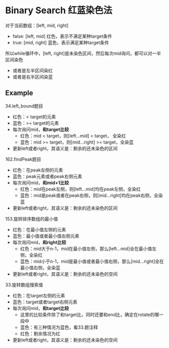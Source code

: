 # Binary Search 红蓝染色法

对于当前数组：[left, mid, right]

- false: [left, mid] 红色，表示不满足某种target条件
- true: [mid, right] 蓝色，表示满足某种target条件

所以while循环中，[left, right]是未染色区间，然后每次mid询问，都可以对一半区间染色

- 或者是左半区间染红
- 或者是右半区间染蓝

## Example

34.left_bound题目

- 红色：< target的元素
- 蓝色：>= target的元素
- 每次询问mid，**和target比较**
  - 红色：mid < target，则[left...mid] < target， 全染红
  - 蓝色：mid >= target，则[mid...right] >= target，全染蓝
- 更新left或者right，其语义是：剩余的还未染色的区间

162.findPeak题目

- 红色：在peak左侧的元素
- 蓝色：peak元素或者peak右侧元素
- 每次询问mid，**和mid+1比较**
  - 红色：mid在peak左侧，则[left...mid]均在peak左侧，全染红
  - 蓝色：mid是peak或者在peak右侧，则[mid...right]均在peak右侧，全染蓝
- 更新left或者right，其语义是：剩余的还未染色的区间

153.旋转排序数组的最小值

- 红色：在最小值左侧的元素
- 蓝色：最小值或者最小值右侧元素
- 每次询问mid，**和right比较**
  - 红色：mid大于n-1，mid在最小值左侧，那么[left...mid]全在最小值左侧，全染红
  - 蓝色：mid小于n-1，mid是最小值或者最小值右侧，那么[mid...right]全在最小值右侧，全染蓝
- 更新left或者right，其语义是：剩余的还未染色的空间

33.旋转数组搜索值

- 红色：在target左侧的元素
- 蓝色：target或者target右侧元素
- 每次询问mid，**和target比较**
  - 这里的比较条件除了和target比，同时还要和end比，确定在rotate的哪一段中
  - 蓝色：有三种情况为蓝色，看33.题注释
  - 红色：剩余情况为红
- 更新left或者right，其语义是：剩余的还未染色的空间

